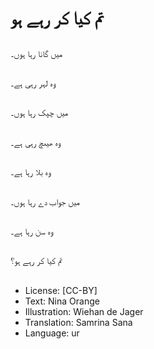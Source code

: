 # تم کیا کر رہے ہو

##
میں گانا رہا ہوں۔

##
وہ لہر رہی ہے۔

##
میں چپک رہا ہوں۔

##
وہ ھیںچ رہی ہے۔

##
وہ بلا رہا ہے۔

##
میں جواب دے رہا ہوں۔

##
وہ سن رہا ہے۔

##
تم کیا کر رہے ہو؟

##
* License: [CC-BY]
* Text: Nina Orange
* Illustration: Wiehan de Jager
* Translation: Samrina Sana
* Language: ur

